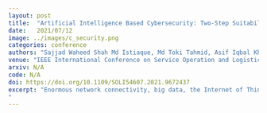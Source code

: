 ```yaml
---
layout: post
title:  "Artificial Intelligence Based Cybersecurity: Two-Step Suitability Test"
date:   2021/07/12
image: ../images/c_security.png
categories: conference
authors: "Sajjad Waheed Shah Md Istiaque, Md Toki Tahmid, Asif Iqbal Khan, Zaber Al Hassan"
venue: "IEEE International Conference on Service Operation and Logistics, and Informatics, SOLI, 2021"
arxiv: N/A
code: N/A
doi: https://doi.org/10.1109/SOLI54607.2021.9672437
excerpt: "Enormous network connectivity, big data, the Internet of Things (IoT), digitalization of the world, and the use of social websites and apps have brought enormous institutional and individual security challenges. The conventional security system often fails to provide cyber security to institutions and individuals. Artificial Intelligence (AI) is highly adaptive and smart to handle the volatile cyber security environment. AI plays a prudent role in access control, user authentication and behavior analysis, spam, malware, and botnet detection. Machine learning (ML) models are the building blocks of AI. In this research, a novel practical approach is followed to prove the effectiveness of AI in the field of cyber-security. Multiple machine learning algorithms are applied to prove that. A two-step suitability test is conducted in this study. In the 1st step, the KDD'99 data set is used to train and test the AI models. In the second step, train models are repeatedly tested on a fresh data set, NSL-KDD. Finally, the testing results are compared to prove the authenticity of AI in cyber-security. An absolute practical approach and reliable outputs of various AI models prove AI's suitability in cyber-security.
"
---
```

